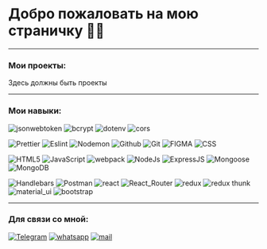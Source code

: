 # Добро пожаловать на мою страничку 🎉📌

___
### Мои проекты:
 Здесь должны быть проекты
___

### Мои навыки:
![jsonwebtoken](https://img.shields.io/badge/-jsonwebtoken-black?style=for-the-badge&logo=Jsonwebtoken)
![bcrypt](https://img.shields.io/badge/bcrypt-black?style=for-the-badge&logo=Bcrypt)
![dotenv](https://img.shields.io/badge/-dotenv-black?style=for-the-badge&logo=Dotenv)
![cors](https://img.shields.io/badge/-cors-black?style=for-the-badge&logo=Cors)

![Prettier](https://img.shields.io/badge/-Prettier-grey?style=for-the-badge&logo=Prettier&logoColor=orange)
![Eslint](https://img.shields.io/badge/Eslint-red?style=for-the-badge&logo=ESLint)
![Nodemon](https://img.shields.io/badge/-Nodemon-green?style=for-the-badge&logo=nodemon&logoColor=43853d)
![Github](https://img.shields.io/badge/Github-black?style=for-the-badge&logo=GitHub)
![Git](https://img.shields.io/badge/GIT-orange?style=for-the-badge&logo=git)
![FIGMA](https://img.shields.io/badge/figma-orange?style=for-the-badge&logo=figma)
![CSS](https://img.shields.io/badge/css3-9cf?style=for-the-badge&logo=css3)

![HTML5](https://img.shields.io/badge/html5-informational?style=for-the-badge&logo=html5)
![JavaScript](https://img.shields.io/badge/JavaScript-yellow?style=for-the-badge&logo=JavaScript)
![webpack](https://img.shields.io/badge/webpack-blue?style=for-the-badge&logo=Webpack)
![NodeJs](https://img.shields.io/badge/-Nodejs-brightgreen?style=for-the-badge&logo=Node.js&logoColor=white)
![ExpressJS](https://img.shields.io/badge/ExpressJS-grey?style=for-the-badge&logo=Express)
![Mongoose](https://img.shields.io/badge/Mongoose-brightgreen?style=for-the-badge&logo=MongoDB)
![MongoDB](https://img.shields.io/badge/-mongo_DB-brightgreen?style=for-the-badge&logo=mongoDB&logoColor=43853d)

![Handlebars](https://img.shields.io/badge/Handlebars-red?style=for-the-badge&logo=Handlebars.js)
![Postman](https://img.shields.io/badge/Postman-grey?style=for-the-badge&logo=Postman)
![react](https://img.shields.io/badge/-React-45b8d8?style=for-the-badge&logo=react&logoColor=white)
![React_Router](https://img.shields.io/badge/React_Router-45b8d8?style=for-the-badge&logo=ReactRouter)
![redux](https://img.shields.io/badge/redux-blue?style=for-the-badge&logo=Redux)
![redux thunk](https://img.shields.io/badge/-Redux_Thunk-blue?style=for-the-badge&logo=Redux&logoColor=white)
![material_ui](https://img.shields.io/badge/material_ui-blueviolet?style=for-the-badge&logo=Material-UI)
![bootstrap](https://img.shields.io/badge/bootstrap-blueviolet?style=for-the-badge&logo=Bootstrap)

---
### Для связи со мной:
[![Telegram](https://img.shields.io/badge/Telegram-111111?style=for-the-badge&logo=telegram)](https://t.me/bimurzaew)
[![whatsapp](https://img.shields.io/badge/whatsapp-111111?style=for-the-badge&logo=whatsapp)](https://wa.me/79298913686)
[![mail](https://img.shields.io/badge/-mail.ru-111111?style=for-the-badge&logo=mail.ru)](https://mail.ru/bimurzaev058@mail.ru)
